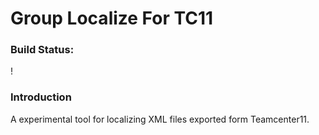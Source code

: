 # Group Localize For TC11

### Build Status:

!

### Introduction

A experimental tool for localizing XML files exported form Teamcenter11.
